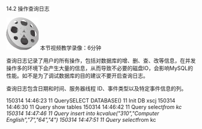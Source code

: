 ### 
  14.2 操作查询日志


<img class="my_markdown" class="h-pic" src="../images/Figure-0366-263.jpg" style="width:86px;  height: 86px; "/> 本节视频教学录像：6分钟

查询日志记录了用户的所有操作，包括对数据库的增、删、查、改等信息，在并发操作多的环境下会产生大量的信息，从而导致不必要的磁盘IO，会影响MySQL的性能。如不是为了调试数据库的目的建议不要开启查询日志。

查询日志包含日期和时间、服务器线程 ID、事件类型以及特定事件信息的列。

&#13;
    150314 14:46:23 11 QuerySELECT DATABASE()&#13;
  11 Init DB    xscj&#13;
    150314 14:46:30 11 Query    show tables&#13;
    150314 14:46:42 11 Query   select*from kc&#13;
    150314 14:47:46 11 Query    insert into kcvalue("310","Computer English","7","64","4")&#13;
    150314 14:47:51 11 Query    select*from kc&#13;

